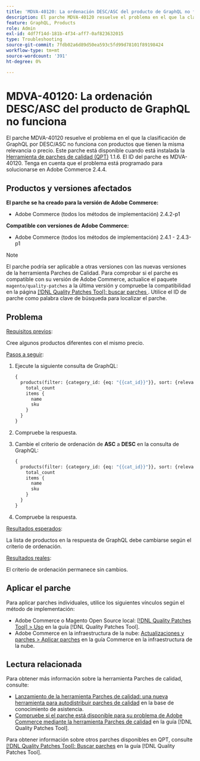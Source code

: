 ```yaml
---
title: 'MDVA-40120: La ordenación DESC/ASC del producto de GraphQL no funciona'
description: El parche MDVA-40120 resuelve el problema en el que la clasificación de GraphQL por DESC/ASC no funciona con productos que tienen la misma relevancia o precio. Este parche está disponible cuando está instalada la [Quality Patches Tool (QPT)](https://experienceleague.adobe.com/en/docs/commerce-operations/tools/quality-patches-tool/quality-patches-tool-to-self-serve-quality-patches) 1.1.6. El ID del parche es MDVA-40120. Tenga en cuenta que el problema está programado para solucionarse en Adobe Commerce 2.4.4.
feature: GraphQL, Products
role: Admin
exl-id: 4df7f14d-181b-4f34-aff7-0af823632015
type: Troubleshooting
source-git-commit: 7fdb02a6d89d50ea593c5fd99d78101f89198424
workflow-type: tm+mt
source-wordcount: '391'
ht-degree: 0%

---
```


# MDVA-40120: La ordenación DESC/ASC del producto de GraphQL no funciona

El parche MDVA-40120 resuelve el problema en el que la clasificación de GraphQL por DESC/ASC no funciona con productos que tienen la misma relevancia o precio. Este parche está disponible cuando está instalada la [Herramienta de parches de calidad (QPT)](https://experienceleague.adobe.com/en/docs/commerce-operations/tools/quality-patches-tool/quality-patches-tool-to-self-serve-quality-patches) 1.1.6. El ID del parche es MDVA-40120. Tenga en cuenta que el problema está programado para solucionarse en Adobe Commerce 2.4.4.

## Productos y versiones afectados

**El parche se ha creado para la versión de Adobe Commerce:**

* Adobe Commerce (todos los métodos de implementación) 2.4.2-p1

**Compatible con versiones de Adobe Commerce:**

* Adobe Commerce (todos los métodos de implementación) 2.4.1 - 2.4.3-p1

>[!NOTE]
>
>El parche podría ser aplicable a otras versiones con las nuevas versiones de la herramienta Parches de Calidad. Para comprobar si el parche es compatible con su versión de Adobe Commerce, actualice el paquete `magento/quality-patches` a la última versión y compruebe la compatibilidad en la página [[!DNL Quality Patches Tool]: buscar parches ](https://experienceleague.adobe.com/en/docs/commerce-operations/tools/quality-patches-tool/quality-patches-tool-to-self-serve-quality-patches). Utilice el ID de parche como palabra clave de búsqueda para localizar el parche.

## Problema

<u>Requisitos previos</u>:

Cree algunos productos diferentes con el mismo precio.

<u>Pasos a seguir</u>:

1. Ejecute la siguiente consulta de GraphQL:

   ```GraphQL
   {
     products(filter: {category_id: {eq: "{{cat_id}}"}}, sort: {relevance: ASC}) {
       total_count
       items {
         name
         sku
       }
     }
   }
   ```

1. Compruebe la respuesta.
1. Cambie el criterio de ordenación de **ASC** a **DESC** en la consulta de GraphQL:

   ```GraphQL
   {
     products(filter: {category_id: {eq: "{{cat_id}}"}}, sort: {relevance: DESC}) {
       total_count
       items {
         name
         sku
       }
     }
   }
   ```

1. Compruebe la respuesta.

<u>Resultados esperados</u>:

La lista de productos en la respuesta de GraphQL debe cambiarse según el criterio de ordenación.

<u>Resultados reales</u>:

El criterio de ordenación permanece sin cambios.

## Aplicar el parche

Para aplicar parches individuales, utilice los siguientes vínculos según el método de implementación:

* Adobe Commerce o Magento Open Source local: [[!DNL Quality Patches Tool] > Uso](/help/tools/quality-patches-tool/usage.md) en la guía [!DNL Quality Patches Tool].
* Adobe Commerce en la infraestructura de la nube: [Actualizaciones y parches > Aplicar parches](https://experienceleague.adobe.com/docs/commerce-cloud-service/user-guide/develop/upgrade/apply-patches.html) en la guía Commerce en la infraestructura de la nube.

## Lectura relacionada

Para obtener más información sobre la herramienta Parches de calidad, consulte:

* [Lanzamiento de la herramienta Parches de calidad: una nueva herramienta para autodistribuir parches de calidad](https://experienceleague.adobe.com/en/docs/commerce-operations/tools/quality-patches-tool/quality-patches-tool-to-self-serve-quality-patches) en la base de conocimiento de asistencia.
* [Compruebe si el parche está disponible para su problema de Adobe Commerce mediante la herramienta Parches de calidad](/help/tools/quality-patches-tool/patches-available-in-qpt/check-patch-for-magento-issue-with-magento-quality-patches.md) en la guía [!DNL Quality Patches Tool].

Para obtener información sobre otros parches disponibles en QPT, consulte [[!DNL Quality Patches Tool]: Buscar parches](https://experienceleague.adobe.com/tools/commerce-quality-patches/index.html) en la guía [!DNL Quality Patches Tool].
